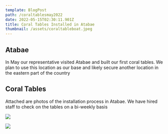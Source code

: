 ```yaml
---
template: BlogPost
path: /coraltablesmay2022
date: 2022-05-15T02:30:11.901Z
title: Coral Tables Installed in Atabae
thumbnail: /assets/coraltableboat.jpeg
---
```

## Atabae

In May our representative visited Atabae and built our first coral tables.  We plan to use this location as our base and likely secure another location in the eastern part of the country

## Coral Tables

Attached are photos of the installation process in Atabae.  We have hired staff to check on the tables on a bi-weekly basis

![](/assets/ctmay2022.jpg)

![](/assets/coraltableinstall.jpeg)